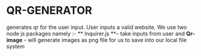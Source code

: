 # QR-GENERATOR
generates qr for the user input.
User inputs a valid website.
We use two node js packages 
namely :-
** Inquirer.js **– take inputs from user  and **Qr-image** -  will generate images as png file for us to save into our local file system
